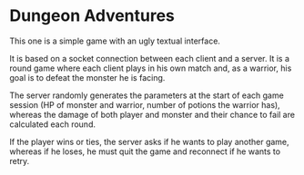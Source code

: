 # Dungeon Adventures

This one is a simple game with an ugly textual interface. 

It is based on a socket connection between each client and a server.
It is a round game where each client plays in his own match and, as a warrior, his goal is to defeat the monster he is facing.

The server randomly generates the parameters at the start of each game session (HP of monster and warrior, number of potions the warrior has),
whereas the damage of both player and monster and their chance to fail are calculated each round.

If the player wins or ties, the server asks if he wants to play another game, whereas if he loses, he must quit the game and reconnect
if he wants to retry.
